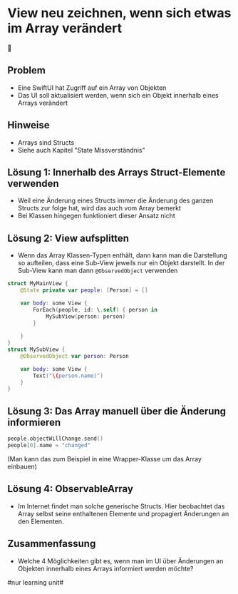 # View neu zeichnen, wenn sich etwas im Array verändert
🧠

## Problem

- Eine SwiftUI hat Zugriff auf ein Array von Objekten
- Das UI soll aktualisiert werden, wenn sich ein Objekt innerhalb eines Arrays verändert

## Hinweise
- Arrays sind Structs
- Siehe auch Kapitel "State Missverständnis"

## Lösung 1: Innerhalb des Arrays Struct-Elemente verwenden

- Weil eine Änderung eines Structs immer die Änderung des ganzen Structs zur folge hat, wird das auch vom Array bemerkt
- Bei Klassen hingegen funktioniert dieser Ansatz nicht

## Lösung 2: View aufsplitten

- Wenn das Array Klassen-Typen enthält, dann kann man die Darstellung so aufteilen, dass eine Sub-View jeweils nur ein Objekt darstellt. In der Sub-View kann man dann `@ObservedObject` verwenden

```swift
struct MyMainView {
	@State private var people: [Person] = []

	var body: some View {
		ForEach(people, id: \.self) { person in
			MySubView(person: person)
		}
		
	}
}
struct MySubView {
	@ObservedObject var person: Person

	var body: some View {
		Text("\(person.name)")
	}
}
```

## Lösung 3: Das Array manuell über die Änderung informieren

```swift
people.objectWillChange.send()
people[0].name = "changed"
```

(Man kann das zum Beispiel in eine Wrapper-Klasse um das Array einbauen)


## Lösung 4: ObservableArray<T>

- Im Internet findet man solche generische Structs. Hier beobachtet das Array selbst seine enthaltenen Elemente und propagiert Änderungen an den Elementen.

## Zusammenfassung
- Welche 4 Möglichkeiten gibt es, wenn man im UI über Änderungen an Objekten innerhalb eines Arrays informiert werden möchte?


#nur learning unit#